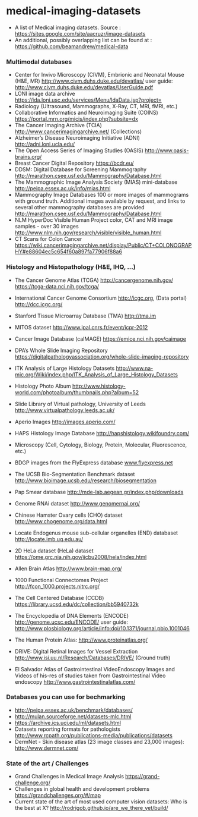 # medical-imaging-datasets

* A list of Medical imaging datasets. Source : https://sites.google.com/site/aacruzr/image-datasets
* An additional, possibly overlapping list can be found at : https://github.com/beamandrew/medical-data

### Multimodal databases

* Center for Invivo Microscopy (CIVM), Embrionic and Neonatal Mouse (H&E, MR) http://www.civm.duhs.duke.edu/devatlas/ 
user guide: http://www.civm.duhs.duke.edu/devatlas/UserGuide.pdf
* LONI image data archive https://ida.loni.usc.edu/services/Menu/IdaData.jsp?project=
* Radiology (Ultrasound, Mammographs, X-Ray, CT, MRI, fMRI, etc.)
* Collaborative Informatics and Neuroimaging Suite (COINS) https://portal.mrn.org/micis/index.php?subsite=dx
* The Cancer Imaging Archive (TCIA) http://www.cancerimagingarchive.net/ (Collections)
* Alzheimer’s Disease Neuroimaging Initiative (ADNI) http://adni.loni.ucla.edu/
* The Open Access Series of Imaging Studies (OASIS) http://www.oasis-brains.org/
* Breast Cancer Digital Repository https://bcdr.eu/
* DDSM: Digital Database for Screening Mammography http://marathon.csee.usf.edu/Mammography/Database.html
* The Mammographic Image Analysis Society (MIAS) mini-database http://peipa.essex.ac.uk/info/mias.html
* Mammography Image Databases 100 or more images of mammograms with ground truth. Additional images available by request, and links to several other mammography databases are provided http://marathon.csee.usf.edu/Mammography/Database.html
* NLM HyperDoc Visible Human Project color, CAT and MRI image samples - over 30 images http://www.nlm.nih.gov/research/visible/visible_human.html
* CT Scans for Colon Cancer https://wiki.cancerimagingarchive.net/display/Public/CT+COLONOGRAPHY#e88604ec5c654f60a897fa77906f88a6

### Histology and Histopathology (H&E, IHQ, ...)

* The Cancer Genome Atlas (TCGA) http://cancergenome.nih.gov/ https://tcga-data.nci.nih.gov/tcga/
* International Cancer Genome Consortium http://icgc.org, (Data portal) http://dcc.icgc.org/
* Stanford Tissue Microarray Database (TMA) http://tma.im
* MITOS dataset http://www.ipal.cnrs.fr/event/icpr-2012
* Cancer Image Database (caIMAGE) https://emice.nci.nih.gov/caimage
* DPA’s Whole Slide Imaging Repository https://digitalpathologyassociation.org/whole-slide-imaging-repository
* ITK Analysis of Large Histology Datasets http://www.na-mic.org/Wiki/index.php/ITK_Analysis_of_Large_Histology_Datasets
* Histology Photo Album http://www.histology-world.com/photoalbum/thumbnails.php?album=52
* Slide Library of Virtual pathology, University of Leeds http://www.virtualpathology.leeds.ac.uk/
* Aperio Images http://images.aperio.com/
* HAPS Histology Image Database http://hapshistology.wikifoundry.com/
* Microscopy (Cell, Cytology, Biology, Protein, Molecular, Fluorescence, etc.)
* BDGP images from the FlyExpress database www.flyexpress.net
* The UCSB Bio-Segmentation Benchmark dataset http://www.bioimage.ucsb.edu/research/biosegmentation
* Pap Smear database http://mde-lab.aegean.gr/index.php/downloads


* Genome RNAi dataset http://www.genomernai.org/
* Chinese Hamster Ovary cells (CHO) dataset http://www.chogenome.org/data.html
* Locate Endogenus mouse sub-cellular organelles (END) databaset http://locate.imb.uq.edu.au/
* 2D HeLa dataset (HeLa) dataset https://ome.grc.nia.nih.gov/iicbu2008/hela/index.html
* Allen Brain Atlas http://www.brain-map.org/
* 1000 Functional Connectomes Project http://fcon_1000.projects.nitrc.org/
* The Cell Centered Database (CCDB) https://library.ucsd.edu/dc/collection/bb5940732k
* The Encyclopedia of DNA Elements (ENCODE) http://genome.ucsc.edu/ENCODE/ 
user guide: http://www.plosbiology.org/article/info:doi/10.1371/journal.pbio.1001046
* The Human Protein Atlas: http://www.proteinatlas.org/
* DRIVE: Digital Retinal Images for Vessel Extraction http://www.isi.uu.nl/Research/Databases/DRIVE/ (Ground truth)
* El Salvador Atlas of Gastrointestinal VideoEndoscopy Images and Videos of his-res of studies taken from Gastrointestinal Video endoscopy http://www.gastrointestinalatlas.com/

### Databases you can use for bechmarking 

* http://peipa.essex.ac.uk/benchmark/databases/
* http://mulan.sourceforge.net/datasets-mlc.html
* https://archive.ics.uci.edu/ml/datasets.html
* Datasets reporting formats for pathologists http://www.rcpath.org/publications-media/publications/datasets
* DermNet - Skin disease atlas (23 image classes and 23,000 images): http://www.dermnet.com/

### State of the art / Challenges

* Grand Challenges in Medical Image Analysis https://grand-challenge.org/
* Challenges in global health and development problems https://grandchallenges.org/#/map
* Current state of the art of most used computer vision datasets: Who is the best at X? http://rodrigob.github.io/are_we_there_yet/build/
